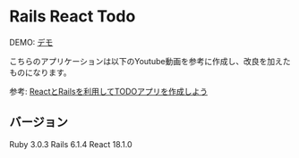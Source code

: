 # Rails React Todo

DEMO: [デモ](https://youtube-rails-react-todo.herokuapp.com/)

こちらのアプリケーションは以下のYoutube動画を参考に作成し、改良を加えたものになります。

参考: [ReactとRailsを利用してTODOアプリを作成しよう](https://youtu.be/yD0QotED6f8)

## バージョン

Ruby 3.0.3
Rails 6.1.4
React 18.1.0
